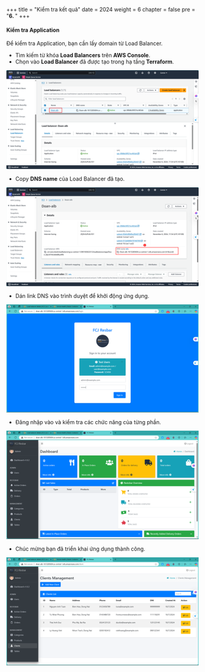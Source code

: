+++
title = "Kiểm tra kết quả"
date = 2024
weight = 6
chapter = false
pre = "<b>6. </b>"
+++

#### Kiểm tra Application

Để kiểm tra Application, bạn cần lấy domain từ Load Balancer.

- Tìm kiếm từ khóa **Load Balancers** trên **AWS Console**.
- Chọn vào **Load Balancer** đã được tạo trong hạ tầng **Terraform**.

![image](/images/6-result/6.1.png)

- Copy **DNS name** của Load Balancer đã tạo.

![image](/images/6-result/6.2.png)

- Dán link DNS vào trình duyệt để khởi động ứng dụng.

![image](/images/6-result/6.3.png)

- Đăng nhập vào và kiểm tra các chức năng của từng phần.

![image](/images/6-result/6.4.png)

- Chúc mừng bạn đã triển khai ứng dụng thành công.

![image](/images/6-result/6.5.png)
